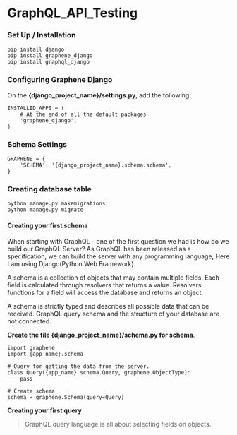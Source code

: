# GraphQL_API_Testing

### Set Up / Installation
```
pip install django 
pip install graphene_django
pip install graphql_django
```
### Configuring Graphene Django

On the **{django_project_name}/settings.py**, add the following:
```
INSTALLED_APPS = (
    # At the end of all the default packages
    'graphene_django',
)
```
### Schema Settings
```
GRAPHENE = {
    'SCHEMA': '{django_project_name}.schema.schema',
}
```
### Creating database table
```
python manage.py makemigrations
python manage.py migrate
```

#### Creating your first schema
When starting with GraphQL - one of the first question we had is how do we build our GraphQL Server? As GraphQL has been released as a specification, we can build the server with any programming language, Here I am using Django(Python Web Framework).

A schema is a collection of objects that may contain multiple fields. Each field is calculated through resolvers that returns a value. Resolvers functions for a field will access the database and returns an object.

A schema is strictly typed and describes all possible data that can be received. GraphQL query schema and the structure of your database are not connected.

**Create the file {django_project_name}/schema.py for schema**.

```
import graphene
import {app_name}.schema

# Query for getting the data from the server.
class Query({app_name}.schema.Query, graphene.ObjectType):
    pass

# Create schema
schema = graphene.Schema(query=Query)
```
**Creating your first query**
>GraphQL query language is all about selecting fields on objects.

